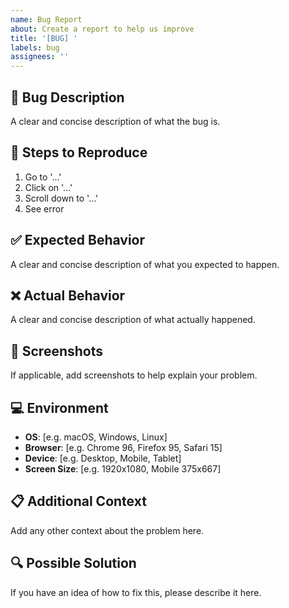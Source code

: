 ```yaml
---
name: Bug Report
about: Create a report to help us improve
title: '[BUG] '
labels: bug
assignees: ''
---
```


## 🐛 Bug Description
A clear and concise description of what the bug is.

## 🔄 Steps to Reproduce
1. Go to '...'
2. Click on '...'
3. Scroll down to '...'
4. See error

## ✅ Expected Behavior
A clear and concise description of what you expected to happen.

## ❌ Actual Behavior
A clear and concise description of what actually happened.

## 📸 Screenshots
If applicable, add screenshots to help explain your problem.

## 💻 Environment
- **OS**: [e.g. macOS, Windows, Linux]
- **Browser**: [e.g. Chrome 96, Firefox 95, Safari 15]
- **Device**: [e.g. Desktop, Mobile, Tablet]
- **Screen Size**: [e.g. 1920x1080, Mobile 375x667]

## 📋 Additional Context
Add any other context about the problem here.

## 🔍 Possible Solution
If you have an idea of how to fix this, please describe it here.
